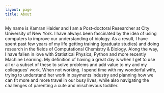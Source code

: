 ```yaml
---
layout: page
title: About
---
```

  
  


My name is Kamran Haider and I am a Post-doctoral Researcher at City University of New York. 
I have always been fascinated by the idea of using computers to improve our understanding of biology. As a result, I have 
spent past few years of my life getting training (graduate studies) and doing research in the fields of Computational 
Chemistry & Biology. Along the way, I have fallen in love with Statistical Physics, Python and more recently Machine Learning. 
My definition of having a great day is when I get to use all or a subset of these to solve problems and add value to my 
and my colleagues' work. When not working, I spend time with my wonderful wife, trying to understand her work in 
payments industry and planning how we can fit more and more travel in our busy lives, while also navigating the 
challenges of parenting a cute and mischievous toddler.
